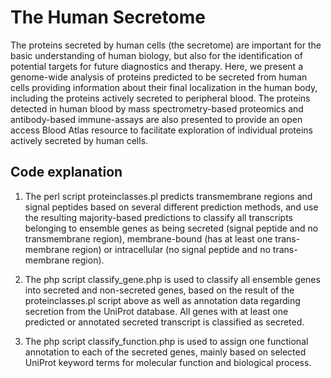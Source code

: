# The Human Secretome
The proteins secreted by human cells (the secretome) are important for the basic understanding of human biology, but also for the identification of potential targets for future diagnostics and therapy. Here, we present a genome-wide analysis of proteins predicted to be secreted from human cells providing information about their final localization in the human body, including the proteins actively secreted to peripheral blood. The proteins detected in human blood by mass spectrometry-based proteomics and antibody-based immune-assays are also presented to provide an open access Blood Atlas resource to facilitate exploration of individual proteins actively secreted by human cells.

## Code explanation
1.    The perl script proteinclasses.pl predicts transmembrane regions and signal peptides based on several different prediction methods, and use the resulting majority-based predictions to classify all transcripts belonging to ensemble         genes as being secreted (signal peptide and no transmembrane region), membrane-bound (has at least one trans-membrane region) or intracellular (no signal peptide and no trans-membrane region).

2.   The php script classify_gene.php is used to classify all ensemble genes into secreted and non-secreted genes, based on the result of the proteinclasses.pl script above as well as annotation data regarding secretion from the UniProt        database. All genes with at least one predicted or annotated secreted transcript is classified as secreted.

3.   The php script classify_function.php is used to assign one functional annotation to each of the secreted genes, mainly based on selected UniProt keyword terms for molecular function and biological process.  
